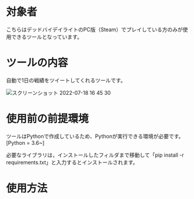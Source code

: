 # 対象者
こちらはデッドバイデイライトのPC版（Steam）でプレイしている方のみが使用できるツールとなっています。

# ツールの内容
自動で1日の戦績をツイートしてくれるツールです。

![スクリーンショット 2022-07-18 16 45 30](https://user-images.githubusercontent.com/109508477/179466294-657521fe-55e6-4f20-b5c7-253cf4d2b9be.png)

# 使用前の前提環境
ツールはPythonで作成しているため、Pythonが実行できる環境が必要です。
[Python = 3.6~]

必要なライブラリは，インストールしたフィルダまで移動して「pip install -r requirements.txt」と入力するとインストールされます。

# 使用方法

